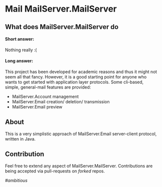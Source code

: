 # Mail MailServer.MailServer

## What does MailServer.MailServer do
#### Short answer:
Nothing really :(
#### Long answer:
This project has been developed for academic reasons and thus it might not seem all that fancy.
However, it is a good starting point for anyone who wants to get started with application layer protocols.
Some cli-based, simple, general-mail features are provided:
- MailServer.Account management
- MailServer.Email creation/ deletion/ transmission
- MailServer.Email preview

## About
This is a very simplistic approach of MailServer.Email server-client protocol, written in Java.

## Contribution
Feel free to extend any aspect of MailServer.MailServer. Contributions are being accepted via pull-requests on *forked* repos.

*#ambitious*